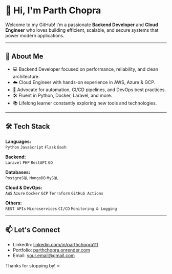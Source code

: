 # 👋 Hi, I'm Parth Chopra

Welcome to my GitHub! I'm a passionate **Backend Developer** and **Cloud Engineer** who loves building efficient, scalable, and secure systems that power modern applications.

---

## 🚀 About Me

- 💻 Backend Developer focused on performance, reliability, and clean architecture.
- ☁️ Cloud Engineer with hands-on experience in AWS, Azure & GCP.
- 🔁 Advocate for automation, CI/CD pipelines, and DevOps best practices.
- 🛠️ Fluent in Python, Docker, Laravel, and more.
- 📚 Lifelong learner constantly exploring new tools and technologies.

---

## 🛠️ Tech Stack

**Languages:**  
`Python` `JavaScript` `Flask` `Bash`

**Backend:**  
`Laravel` `PHP` `RestAPI` `GO`

**Databases:**  
`PostgreSQL` `MongoDB` `MySQL`

**Cloud & DevOps:**  
`AWS` `Azure` `Docker` `GCP` `Terraform` `GitHub Actions`

**Others:**  
`REST APIs` `Microservices` `CI/CD` `Monitoring & Logging`

---

## 📫 Let's Connect

- LinkedIn: [linkedin.com/in/parthchopra111](https://linkedin.com/in/parthchopra111)
- Portfolio: [parthchopra.onrender.com](https://parthchopra.onrender.com)
- Email: [your.email@gmail.com](mailto:your.email@example.com)

Thanks for stopping by! ⭐
